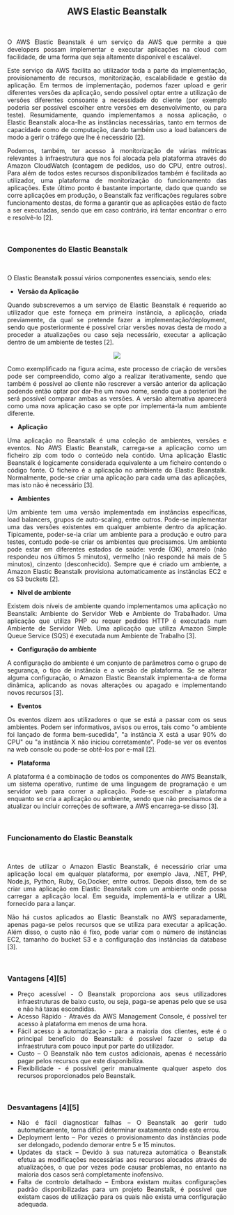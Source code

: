 <h2 align="center"> AWS Elastic Beanstalk </h2>
<br>

<div align="justify">
<p>O AWS Elastic Beanstalk é um serviço da AWS que permite a que developers possam implementar e executar aplicações na cloud com facilidade, de uma forma que seja altamente disponível e escalável.</p>  

<p>Este serviço da AWS facilita ao utilizador toda a parte da implementação, provisionamento de recursos, monitorização, escalabilidade e gestão da aplicação. Em termos de implementação, podemos fazer upload e gerir diferentes versões da aplicação, sendo possível optar entre a utilização de versões diferentes consoante a necessidade do cliente (por exemplo poderia ser possível escolher entre versões em desenvolvimento, ou para teste). Resumidamente, quando implementamos a nossa aplicação, o Elastic Beanstalk aloca-lhe as instâncias necessárias, tanto em termos de capacidade como de computação, dando também uso a load balancers de modo a gerir o tráfego que lhe é necessário [2].</p>  
  
<p>Podemos, também, ter acesso à monitorização de várias métricas relevantes à infraestrutura que nos foi alocada pela plataforma através do Amazon CloudWatch (contagem de pedidos, uso do CPU, entre outros). Para além de todos estes recursos disponibilizados também é facilitada ao utilizador, uma plataforma de monitorização do funcionamento das aplicações. Este último ponto é bastante importante, dado que quando se corre aplicações em produção, o Beanstalk faz verificações regulares sobre funcionamento destas, de forma a garantir que as aplicações estão de facto a ser executadas, sendo que em caso contrário, irá tentar encontrar o erro e resolvê-lo [2].</p>  

<br>
<h3> Componentes do Elastic Beanstalk </h3>
<br>

O Elastic Beanstalk possuí vários componentes essenciais, sendo eles: 
<ul>
  <b><li>Versão da Aplicação</li></b>
</ul>

<p>Quando subscrevemos a um serviço de Elastic Beanstalk é requerido ao utilizador que este forneça em primeira instância, a aplicação, criada previamente, da qual se pretende fazer a implementação/deployment, sendo que posteriormente é possível criar versões novas desta de modo a proceder a atualizações ou caso seja necessário, executar a aplicação dentro de um ambiente de testes [2].</p> 

  <div align="center">
  <img src="https://user-images.githubusercontent.com/91042645/160619001-c3fac283-f147-4355-bbbb-bcf70e0df27a.PNG">
  </div>
  
<p>Como exemplificado na figura acima, este processo de criação de versões pode ser compreendido, como algo a realizar iterativamente, sendo que também é possível ao cliente não rescrever a versão anterior da aplicação podendo então optar por dar-lhe um novo nome, sendo que a posteriori lhe será possível comparar ambas as versões. A versão alternativa aparecerá como uma nova aplicação caso se opte por implementá-la num ambiente diferente.</p>  

<ul>
<b><li>Aplicação</li></b>
</ul>
 
<p>Uma aplicação no Beanstalk é uma coleção de ambientes, versões e eventos. No AWS Elastic Beanstalk, carrega-se a aplicação como um ficheiro zip com todo o conteúdo nela contido. Uma aplicação Elastic Beanstalk é logicamente considerada equivalente a um ficheiro contendo o código fonte. O ficheiro é a aplicação no ambiente do Elastic Beanstalk. Normalmente, pode-se criar uma aplicação para cada uma das aplicações, mas isto não é necessário [3].</p> 

<ul>
<b><li>Ambientes</li></b>
</ul>

<p>Um ambiente tem uma versão implementada em instâncias específicas, load balancers, grupos de auto-scaling, entre outros. Pode-se implementar uma das versões existentes em qualquer ambiente dentro da aplicação. Tipicamente, poder-se-ia criar um ambiente para a produção e outro para testes, contudo pode-se criar os ambientes que precisamos. Um ambiente pode estar em diferentes estados de saúde: verde (OK), amarelo (não respondeu nos últimos 5 minutos), vermelho (não responde há mais de 5 minutos), cinzento (desconhecido). Sempre que é criado um ambiente, a Amazon Elastic Beanstalk provisiona automaticamente as instâncias EC2 e os S3 buckets [2].</p> 

<ul>
<b><li>Nível de ambiente</li></b>
</ul>

<p>Existem dois níveis de ambiente quando implementamos uma aplicação no Beanstalk: Ambiente do Servidor Web e Ambiente do Trabalhador. Uma aplicação que utiliza PHP ou requer pedidos HTTP é executada num Ambiente de Servidor Web. Uma aplicação que utiliza Amazon Simple Queue Service (SQS) é executada num Ambiente de Trabalho [3].</p> 

<ul>
 <b><li>Configuração do ambiente</li></b>
</ul>

<p>A configuração do ambiente é um conjunto de parâmetros como o grupo de segurança, o tipo de instância e a versão de plataforma. Se se alterar alguma configuração, o Amazon Elastic Beanstalk implementa-a de forma dinâmica, aplicando as novas alterações ou apagado e implementando novos recursos [3].</p> 

<ul>
<b><li>Eventos</li></b>
</ul>

<p>Os eventos dizem aos utilizadores o que se está a passar com os seus ambientes. Podem ser informativos, avisos ou erros, tais como "o ambiente foi lançado de forma bem-sucedida", "a instância X está a usar 90% do CPU" ou "a instância X não iniciou corretamente". Pode-se ver os eventos na web console ou pode-se obtê-los por e-mail [2].</p> 

<ul>
<b><li>Plataforma</li></b>
</ul>

<p>A plataforma é a combinação de todos os componentes do AWS Beanstalk, um sistema operativo, runtime de uma linguagem de programação e um servidor web para correr a aplicação. Pode-se escolher a plataforma enquanto se cria a aplicação ou ambiente, sendo que não precisamos de a atualizar ou incluir correções de software, a AWS encarrega-se disso [3].</p> 
<br>
<h3> Funcionamento do Elastic Beanstalk </h3>
<br>
  
Antes de utilizar o Amazon Elastic Beanstalk, é necessário criar uma aplicação local em qualquer plataforma, por exemplo Java, .NET, PHP, Node.js, Python, Ruby, Go,Docker, entre outros. Depois disso, tem de se criar uma aplicação em Elastic Beanstalk com um ambiente onde possa carregar a aplicação local. Em seguida, implementá-la e utilizar a URL fornecido para a lançar. 

Não há custos aplicados ao Elastic Beanstalk no AWS separadamente, apenas paga-se pelos recursos que se utiliza para executar a aplicação. Além disso, o custo não é fixo, pode variar com o número de instâncias EC2, tamanho do bucket S3 e a configuração das instâncias da database [3].  
  
<br>
<h3>Vantagens [4][5]</h3>
  
<ul>
  <li>Preço acessível - O Beanstalk proporciona aos seus utilizadores infraestruturas de baixo custo, ou seja, paga-se apenas pelo que se usa e não há taxas escondidas.</li>
  <li>Acesso Rápido - Através da AWS Management Console, é possível ter acesso à plataforma em menos de uma hora. </li>
  <li>Fácil acesso à automatização - para a maioria dos clientes, este é o principal benefício do Beanstalk: é possível fazer o setup da infraestrutura com pouco input por parte do utilizador. 
</li>
  <li>Custo – O Beanstalk não tem custos adicionais, apenas é necessário pagar pelos recursos que este disponibiliza. </li>
  <li>Flexibilidade - é possível gerir manualmente qualquer aspeto dos recursos proporcionados pelo Beanstalk. </li>
</ul>
<br>
<h3>Desvantagens [4][5]</h3>
  
<ul>
  <li>Não é fácil diagnosticar falhas – O Beanstalk ao gerir tudo automaticamente, torna difícil determinar exatamente onde este errou. </li>
  <li>Deployment lento – Por vezes o provisionamento das instâncias pode ser delongado, podendo demorar entre 5 e 15 minutos.</li>
  <li>Updates da stack – Devido à sua natureza automática o Beanstalk efetua as modificações necessárias aos recursos alocados através de atualizações, o que por vezes pode causar problemas, no entanto na maioria dos casos será completamente inofensivo. </li>
  <li>Falta de controlo detalhado – Embora existam muitas configurações padrão disponibilizadas para um projeto Beanstalk, é possível que existam casos de utilização para os quais não exista uma configuração adequada.</li>
</ul>
  
</div>
